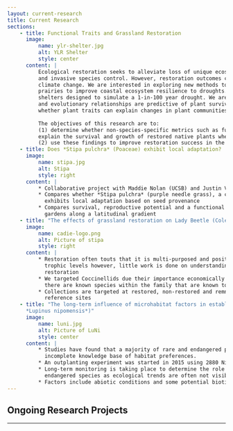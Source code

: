 ```yaml
---
layout: current-research
title: Current Research
sections:
    - title: Functional Traits and Grassland Restoration
      image:
          name: ylr-shelter.jpg
          alt: YLR Shelter
          style: center
      content: |
          Ecological restoration seeks to alleviate loss of unique ecosystems through native plant reintroductions
          and invasive species control. However, restoration outcomes can be unpredictable and may become more so with
          climate change. We are interested in exploring new methods to improve restoration success in coastal
          prairies to improve coastal ecosystem resilience to droughts. We planted native plant species under rain-out
          shelters designed to simulate a 1-in-100 year drought. We are interested in understanding if plant traits
          and evolutionary relationships are predictive of plant survival and growth. We are also interested in
          whether plant traits can explain changes in plant communities. 
      
          The objectives of this research are to: 
          (1) determine whether non-species-specific metrics such as functional traits and phylogenetics can help
          explain the survival and growth of restored native plants when exposed to extreme drought
          (2) use these findings to improve restoration success in the context of climate change. 
    - title: Does *Stipa pulchra* (Poaceae) exhibit local adaptation?
      image:
          name: stipa.jpg
          alt: Stipa
          style: right
      content: |
          * Collaborative project with Maddie Nolan (UCSB) and Justin Valliere (UCLA)
          * Compares whether *Stipa pulchra* (purple needle grass), a commonly used grassland species in restoration,
            exhibits local adaptation based on seed provenance
          * Compares survival, reproductive potential and a functional trait of 7 localities of seeds at 3 different
            gardens along a latitudinal gradient
    - title: "The effects of grassland restoration on Lady Beetle (Coleoptera: Coccinellidae) community assemblages"
      image:
          name: cadie-logo.png
          alt: Picture of stipa
          style: right
      content: |
          * Restoration often touts that it is multi-purposed and positively affects the biodiversity at multiple
            trophic levels however, little work is done on understanding how insect communities may change after
            restoration
          * We targeted Coccinellids due their importance economically due to agricultural production and because
            there are known species within the family that are known to be invasive
          * Collections are targeted at restored, non-restored and remnant sites that were used as restoration
            reference sites
    - title: "The long-term influence of microhabitat factors in establishing the endangered Nipomo Lupine (Fabaceae:
      *Lupinus nipomensis*)"
      image:
          name: luni.jpg
          alt: Picture of LuNi
          style: center
      content: |
          * Studies have found that a majority of rare and endangered plant establishment efforts have failed due to an
            incomplete knowledge base of habitat preferences.
          * An outplanting experiment was started in 2015 using 2880 Nipomo Lupine seeds in a variety of microhabitats
          * Long-term monitoring is taking place to determine the role of microhabitats in sustainable establishment of
            endangered species as ecological trends are often not visible for several years
          * Factors include abiotic conditions and some potential biotic interactions
---
```


## Ongoing Research Projects
----------
